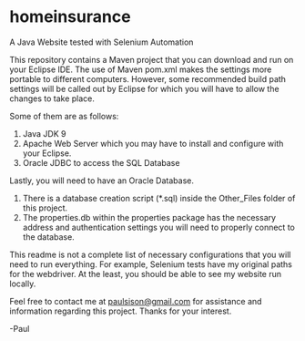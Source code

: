 # homeinsurance
A Java Website tested with Selenium Automation

This repository contains a Maven project that you can download and run on your Eclipse IDE. The use of Maven pom.xml makes the settings more portable to different computers. 
However, some recommended build path settings will be called out by Eclipse for which you will have to allow the changes to take place.

Some of them are as follows:
1) Java JDK 9
2) Apache Web Server which you may have to install and configure with your Eclipse.
3) Oracle JDBC to access the SQL Database

Lastly, you will need to have an Oracle Database. 
1) There is a database creation script (*.sql) inside the Other_Files folder of this project.
2) The properties.db within the properties package has the necessary address and authentication settings you will need
  to properly connect to the database.
  
This readme is not a complete list of necessary configurations that you will need to run everything. For example, Selenium tests have my original paths for the webdriver.
At the least, you should be able to see my website run locally.  

Feel free to contact me at paulsison@gmail.com for assistance and information regarding this project. Thanks for your interest.
  
  -Paul
  

